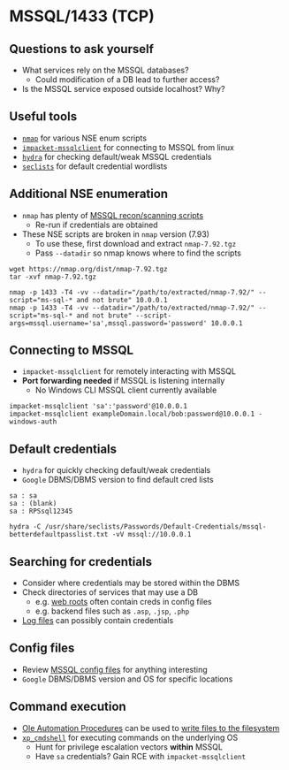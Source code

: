 # MSSQL/1433 (TCP)

## Questions to ask yourself  
  *  What services rely on the MSSQL databases?
      *  Could modification of a DB lead to further access?
  *  Is the MSSQL service exposed outside localhost? Why?

## Useful tools
  *  [`nmap`](https://nmap.org/) for various NSE enum scripts
  *  [`impacket-mssqlclient`](https://github.com/fortra/impacket/blob/master/examples/mssqlclient.py) for connecting to MSSQL from linux
  *  [`hydra`](https://github.com/vanhauser-thc/thc-hydra) for checking default/weak MSSQL credentials
  *  [`seclists`](https://github.com/danielmiessler/SecLists) for default credential wordlists

## Additional NSE enumeration
  *  `nmap` has plenty of [MSSQL recon/scanning scripts](https://nmap.org/search/?q=mssql)
     * Re-run if credentials are obtained
  * These NSE scripts are broken in `nmap` version (7.93)
      *  To use these, first download and extract `nmap-7.92.tgz`
      *  Pass `--datadir` so nmap knows where to find the scripts

```
wget https://nmap.org/dist/nmap-7.92.tgz
tar -xvf nmap-7.92.tgz
```

```
nmap -p 1433 -T4 -vv --datadir="/path/to/extracted/nmap-7.92/" --script="ms-sql-* and not brute" 10.0.0.1
nmap -p 1433 -T4 -vv --datadir="/path/to/extracted/nmap-7.92/" --script="ms-sql-* and not brute" --script-args=mssql.username='sa',mssql.password='password' 10.0.0.1
```

## Connecting to MSSQL
  *  `impacket-mssqlclient` for remotely interacting with MSSQL
  *  **Port forwarding needed** if MSSQL is listening internally
      *  No Windows CLI MSSQL client currently available

```
impacket-mssqlclient 'sa':'password'@10.0.0.1
impacket-mssqlclient exampleDomain.local/bob:password@10.0.0.1 -windows-auth
```

## Default credentials
  *  `hydra` for quickly checking default/weak credentials
  *  `Google` DBMS/DBMS version to find default cred lists 

```
sa : sa
sa : (blank)
sa : RPSsql12345
```

```
hydra -C /usr/share/seclists/Passwords/Default-Credentials/mssql-betterdefaultpasslist.txt -vV mssql://10.0.0.1
```

## Searching for credentials
  *  Consider where credentials may be stored within the DBMS
  *  Check directories of services that may use a DB
      *  e.g. [web roots](https://learn.microsoft.com/en-us/previous-versions/office/developer/sharepoint-2010/ms474356(v=office.14)) often contain creds in config files
      *  e.g. backend files such as `.asp`, `.jsp`, `.php`
  *  [Log files](https://learn.microsoft.com/en-us/sql/tools/configuration-manager/viewing-the-sql-server-error-log?view=sql-server-ver16) can possibly contain credentials

## Config files
  *  Review [MSSQL config files](https://learn.microsoft.com/en-us/sql/sql-server/install/file-locations-for-default-and-named-instances-of-sql-server?view=sql-server-ver16) for anything interesting
  *  `Google` DBMS/DBMS version and OS for specific locations

## Command execution
  *  [Ole Automation Procedures](https://learn.microsoft.com/en-us/sql/database-engine/configure-windows/ole-automation-procedures-server-configuration-option?view=sql-server-ver16) can be used to [write files to the filesystem](https://book.hacktricks.xyz/network-services-pentesting/pentesting-mssql-microsoft-sql-server#write-files)
  *  [`xp_cmdshell`](https://learn.microsoft.com/en-us/sql/relational-databases/system-stored-procedures/xp-cmdshell-transact-sql?view=sql-server-ver16) for executing commands on the underlying OS
      *  Hunt for privilege escalation vectors **within** MSSQL
      *  Have `sa` credentials? Gain RCE with `impacket-mssqlclient`
